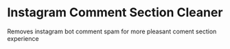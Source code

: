 # Instagram Comment Section Cleaner
 Removes instagram bot comment spam for more pleasant coment section experience
